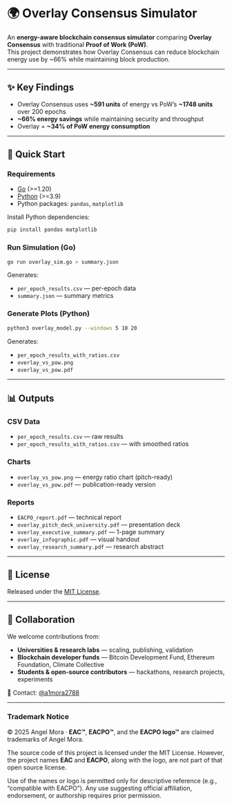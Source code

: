 # 🌍 Overlay Consensus Simulator

An **energy-aware blockchain consensus simulator** comparing **Overlay Consensus** with traditional **Proof of Work (PoW)**.  
This project demonstrates how Overlay Consensus can reduce blockchain energy use by ~66% while maintaining block production.

---

## ✨ Key Findings
- Overlay Consensus uses **~591 units** of energy vs PoW’s **~1748 units** over 200 epochs  
- **~66% energy savings** while maintaining security and throughput  
- Overlay = **~34% of PoW energy consumption**  

---

## 🚀 Quick Start

### Requirements
- [Go](https://go.dev/doc/install) (>=1.20)  
- [Python](https://www.python.org/downloads/) (>=3.9)  
- Python packages: `pandas`, `matplotlib`

Install Python dependencies:
```bash
pip install pandas matplotlib
````

### Run Simulation (Go)

```bash
go run overlay_sim.go > summary.json
```

Generates:

* `per_epoch_results.csv` — per-epoch data
* `summary.json` — summary metrics

### Generate Plots (Python)

```bash
python3 overlay_model.py --windows 5 10 20
```

Generates:

* `per_epoch_results_with_ratios.csv`
* `overlay_vs_pow.png`
* `overlay_vs_pow.pdf`

---

## 📊 Outputs

### CSV Data

* `per_epoch_results.csv` — raw results
* `per_epoch_results_with_ratios.csv` — with smoothed ratios

### Charts

* `overlay_vs_pow.png` — energy ratio chart (pitch-ready)
* `overlay_vs_pow.pdf` — publication-ready version

### Reports

* `EACPO_report.pdf` — technical report
* `overlay_pitch_deck_university.pdf` — presentation deck
* `overlay_executive_summary.pdf` — 1-page summary
* `overlay_infographic.pdf` — visual handout
* `overlay_research_summary.pdf` — research abstract

---

## 📜 License

Released under the [MIT License](LICENSE).

---

## 🤝 Collaboration

We welcome contributions from:

* **Universities & research labs** — scaling, publishing, validation
* **Blockchain developer funds** — Bitcoin Development Fund, Ethereum Foundation, Climate Collective
* **Students & open-source contributors** — hackathons, research projects, experiments

📩 Contact: [@a1mora2788](https://github.com/a1mora2788)


---

### Trademark Notice  

© 2025 Angel Mora · **EAC™**, **EACPO™**, and the **EACPO logo™** are claimed trademarks of Angel Mora.  

The source code of this project is licensed under the MIT License. However, the project names **EAC** and **EACPO**, along with the logo, are not part of that open source license.  

Use of the names or logo is permitted only for descriptive reference (e.g., “compatible with EACPO”). Any use suggesting official affiliation, endorsement, or authorship requires prior permission.
